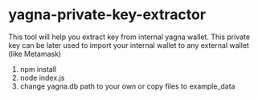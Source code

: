 # yagna-private-key-extractor

This tool will help you extract key from internal yagna wallet. This private key can be later used to import your internal wallet to any external wallet (like Metamask)

1. npm install
2. node index.js
3. change yagna.db path to your own or copy files to example_data